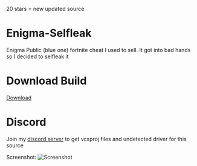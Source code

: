 
20 stars = new updated source
# Enigma-Selfleak
Enigma Public (blue one) fortnite cheat I used to sell. It got into bad hands so I decided to selfleak it

# Download Build
[Download](https://discord.gg/YzpCypQyNw)

# Discord
Join my [discord server](https://discord.gg/YzpCypQyNw) to get vcxproj files and undetected driver for this source

Screenshot:
![Screenshot](https://files.offshore.cat/3YEQBOQ4.png)
